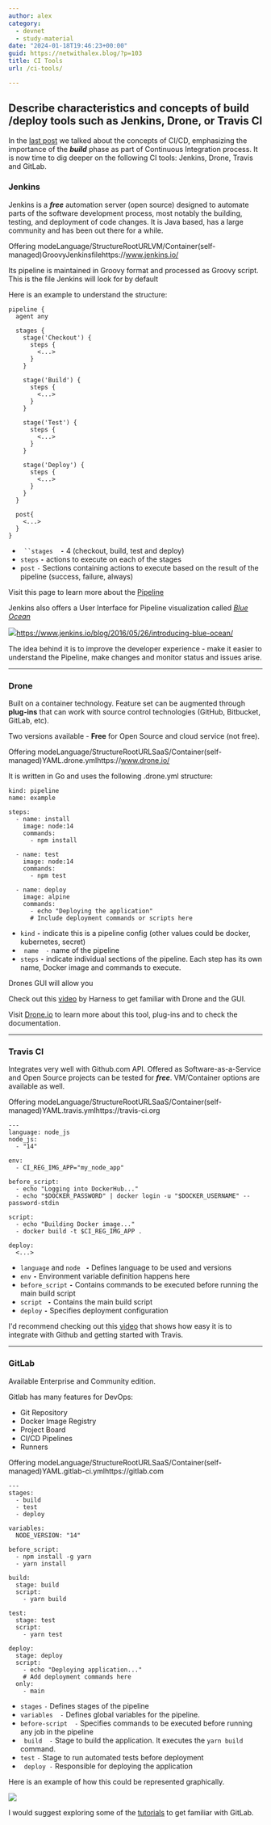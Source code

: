 ```yaml
---
author: alex
category:
  - devnet
  - study-material
date: "2024-01-18T19:46:23+00:00"
guid: https://netwithalex.blog/?p=103
title: CI Tools
url: /ci-tools/

---
```

## Describe characteristics and concepts of build /deploy tools such as Jenkins, Drone, or Travis CI

In the [last post](/devops-ci-cd-pipeline/) we talked about the concepts of CI/CD, emphasizing the importance of the **_build_** phase as part of Continuous Integration process. It is now time to dig deeper on the following CI tools: Jenkins, Drone, Travis and GitLab.

### Jenkins

Jenkins is a **_free_** automation server (open source) designed to automate parts of the software development process, most notably the building, testing, and deployment of code changes. It is Java based, has a large community and has been out there for a while.

Offering modeLanguage/StructureRootURLVM/Container(self-managed)GroovyJenkinsfilehttps://www.jenkins.io/


Its pipeline is maintained in Groovy format and processed as Groovy script. This is the file Jenkins will look for by default

Here is an example to understand the structure:

```
pipeline {
  agent any

  stages {
    stage('Checkout') {
      steps {
        <...>
      }
    }

    stage('Build') {
      steps {
        <...>
      }
    }

    stage('Test') {
      steps {
        <...>
      }
    }

    stage('Deploy') {
      steps {
        <...>
      }
    }
  }

  post{
    <...>
  }
}
```

- ` ``stages` ` ` **`-`** 4 (checkout, build, test and deploy)
- ` steps ` **`-`** actions to execute on each of the stages
- ` post ` `-` Sections containing actions to execute based on the result of the pipeline (success, failure, always)

Visit this page to learn more about the [Pipeline](https://www.jenkins.io/doc/book/pipeline/)

Jenkins also offers a User Interface for Pipeline visualization called _[Blue Ocean](https://www.jenkins.io/doc/book/blueocean/)_

![](/wp-content/uploads/2024/01/Screenshot-2024-01-31-at-07.26.51.png)https://www.jenkins.io/blog/2016/05/26/introducing-blue-ocean/

The idea behind it is to improve the developer experience - make it easier to understand the Pipeline, make changes and monitor status and issues arise.

* * *

### Drone

Built on a container technology. Feature set can be augmented through **plug-ins** that can work with source control technologies (GitHub, Bitbucket, GitLab, etc).

Two versions available - **Free** for Open Source and cloud service (not free).

Offering modeLanguage/StructureRootURLSaaS/Container(self-managed)YAML.drone.ymlhttps://www.drone.io/

It is written in Go and uses the following .drone.yml structure:

```
kind: pipeline
name: example

steps:
  - name: install
    image: node:14
    commands:
      - npm install

  - name: test
    image: node:14
    commands:
      - npm test

  - name: deploy
    image: alpine
    commands:
      - echo "Deploying the application"
      # Include deployment commands or scripts here

```

- ` kind ` **`-`** indicate this is a pipeline config (other values could be docker, kubernetes, secret)
- ` name  -` name of the pipeline
- ` steps ` **`-`** indicate individual sections of the pipeline. Each step has its own name, Docker image and commands to execute.

Drones GUI will allow you

Check out this [video](https://youtu.be/kZmOCLCpvmk) by Harness to get familiar with Drone and the GUI.

Visit [Drone.io](https://www.drone.io/) to learn more about this tool, plug-ins and to check the documentation.

* * *

### Travis CI

Integrates very well with Github.com API. Offered as Software-as-a-Service and Open Source projects can be tested for **_free_**. VM/Container options are available as well.

Offering modeLanguage/StructureRootURLSaaS/Container(self-managed)YAML.travis.ymlhttps://travis-ci.org

```
---
language: node_js
node_js:
  - "14"

env:
  - CI_REG_IMG_APP="my_node_app"

before_script:
  - echo "Logging into DockerHub..."
  - echo "$DOCKER_PASSWORD" | docker login -u "$DOCKER_USERNAME" --password-stdin

script:
  - echo "Building Docker image..."
  - docker build -t $CI_REG_IMG_APP .

deploy:
  <...>

```

- ` language ` and ` node  ` **`-`** Defines language to be used and versions
- ` env ` **`-`** Environment variable definition happens here
- ` before_script ` **`-`** Contains commands to be executed before running the main build script
- ` script  ` **`-`** Contains the main build script
- ` deploy ` **`-`** Specifies deployment configuration

I'd recommend checking out this [video](https://www.youtube.com/watch?v=_Og2kydTLWk) that shows how easy it is to integrate with Github and getting started with Travis.

* * *

### GitLab

Available Enterprise and Community edition.

Gitlab has many features for DevOps:

- Git Repository
- Docker Image Registry
- Project Board
- CI/CD Pipelines
- Runners

Offering modeLanguage/StructureRootURLSaaS/Container(self-managed)YAML.gitlab-ci.ymlhttps://gitlab.com

```
---
stages:
  - build
  - test
  - deploy

variables:
  NODE_VERSION: "14"

before_script:
  - npm install -g yarn
  - yarn install

build:
  stage: build
  script:
    - yarn build

test:
  stage: test
  script:
    - yarn test

deploy:
  stage: deploy
  script:
    - echo "Deploying application..."
    # Add deployment commands here
  only:
    - main
```

- ` stages ` `-` Defines stages of the pipeline
- ` variables  - ` Defines global variables for the pipeline.
- ` before-script  - ` Specifies commands to be executed before running any job in the pipeline
- ` build  -` Stage to build the application. It executes the `yarn build` command.
- ` test ` `-` Stage to run automated tests before deployment
- ` deploy -` Responsible for deploying the application

Here is an example of how this could be represented graphically.

![](/wp-content/uploads/2024/02/GitLab1.png)

I would suggest exploring some of the [tutorials](https://docs.gitlab.com/ee/tutorials/) to get familiar with GitLab.
